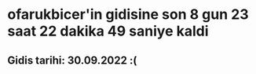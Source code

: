 # ofarukbicer'in gidisine son 8 gun 23 saat 22 dakika 49 saniye kaldi

## Gidis tarihi: 30.09.2022 :(